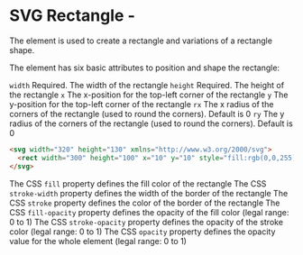 # SVG Rectangle - <rect>

The <rect> element is used to create a rectangle and variations of a rectangle shape.

The <rect> element has six basic attributes to position and shape the rectangle:

`width`	    Required. The width of the rectangle
`height`	Required. The height of the rectangle
`x`	        The x-position for the top-left corner of the rectangle
`y`	        The y-position for the top-left corner of the rectangle
`rx`	    The x radius of the corners of the rectangle (used to round the corners). Default is 0
`ry`	    The y radius of the corners of the rectangle (used to round the corners). Default is 0


```html
<svg width="320" height="130" xmlns="http://www.w3.org/2000/svg">
  <rect width="300" height="100" x="10" y="10" style="fill:rgb(0,0,255);stroke-width:3;stroke:red" />
</svg>
```

The CSS `fill` property defines the fill color of the rectangle
The CSS `stroke-width` property defines the width of the border of the rectangle
The CSS `stroke` property defines the color of the border of the rectangle
The CSS `fill-opacity` property defines the opacity of the fill color (legal range: 0 to 1)
The CSS `stroke-opacity` property defines the opacity of the stroke color (legal range: 0 to 1)
The CSS `opacity` property defines the opacity value for the whole element (legal range: 0 to 1)
